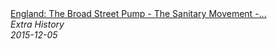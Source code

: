 <!--2024-07-21 00:21:39-->
<div class="yb">
  <a class="nodecor" href="/posts.html?istoriya/england_the_broad_street_pump_-_the_sanitary_movement_-_extra_history_-_part_4">
    <img class="preview" data-videoid="cba7di0eL8I" src="https://i.ytimg.com/vi/cba7di0eL8I/hqdefault.jpg" align="middle" alt="">
  </a>
  <div class="inlbl text">
    <a class="nodecor" href="/posts.html?istoriya/england_the_broad_street_pump_-_the_sanitary_movement_-_extra_history_-_part_4">England: The Broad Street Pump - The Sanitary Movement -...</a><br>
    <i class="smaller2">Extra History</i><br>
    <i class="smaller3">2015-12-05</i>
  </div>
</div>
